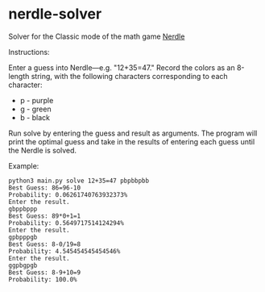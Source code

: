 # nerdle-solver
Solver for the Classic mode of the math game [Nerdle](https://nerdlegame.com/)

Instructions:

Enter a guess into Nerdle—e.g. "12+35=47."
Record the colors as an 8-length string, with the following characters corresponding to each character: 

- p - purple
- g - green
- b - black

Run solve by entering the guess and result as arguments. The program will print the optimal guess and take in the results of entering each guess until the Nerdle is solved.

Example:

```
python3 main.py solve 12+35=47 pbpbbpbb
Best Guess: 86=96-10
Probability: 0.06261740763932373%
Enter the result.
gbppbppp
Best Guess: 89*0+1=1
Probability: 0.5649717514124294%
Enter the result.
gpbpppgb
Best Guess: 8-0/19=8
Probability: 4.545454545454546%
Enter the result.
ggpbgpgb
Best Guess: 8-9+10=9
Probability: 100.0%
```
